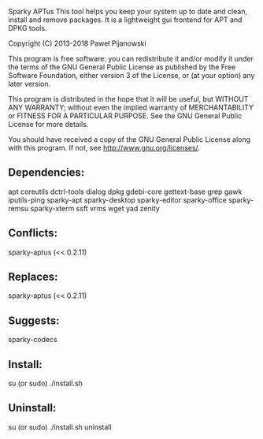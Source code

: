 Sparky APTus
This tool helps you keep your system up to date and clean, install and remove packages. It is a lightweight gui frontend for APT and DPKG tools.

Copyright (C) 2013-2018 Paweł Pijanowski

This program is free software: you can redistribute it and/or modify
it under the terms of the GNU General Public License as published by
the Free Software Foundation, either version 3 of the License, or
(at your option) any later version.

This program is distributed in the hope that it will be useful,
but WITHOUT ANY WARRANTY; without even the implied warranty of
MERCHANTABILITY or FITNESS FOR A PARTICULAR PURPOSE.  See the
GNU General Public License for more details.

You should have received a copy of the GNU General Public License
along with this program.  If not, see <http://www.gnu.org/licenses/>.

Dependencies:
-------------
apt
coreutils
dctrl-tools
dialog
dpkg
gdebi-core
gettext-base
grep
gawk
iputils-ping
sparky-apt
sparky-desktop
sparky-editor
sparky-office
sparky-remsu
sparky-xterm
ssft
vrms
wget
yad
zenity

Conflicts:
-----------
sparky-aptus (<< 0.2.11)

Replaces:
-----------
sparky-aptus (<< 0.2.11)

Suggests:
-----------
sparky-codecs

Install:
-------------
su (or sudo) 
./install.sh

Uninstall:
-------------
su (or sudo)
./install.sh uninstall
